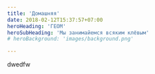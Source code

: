 ```yaml
---
title: 'Домашняя'
date: 2018-02-12T15:37:57+07:00
heroHeading: 'ГЕОМ'
heroSubHeading: 'Мы занимайемся всяким клёвым'
# heroBackground: 'images/background.png'

---
```

dwedfw